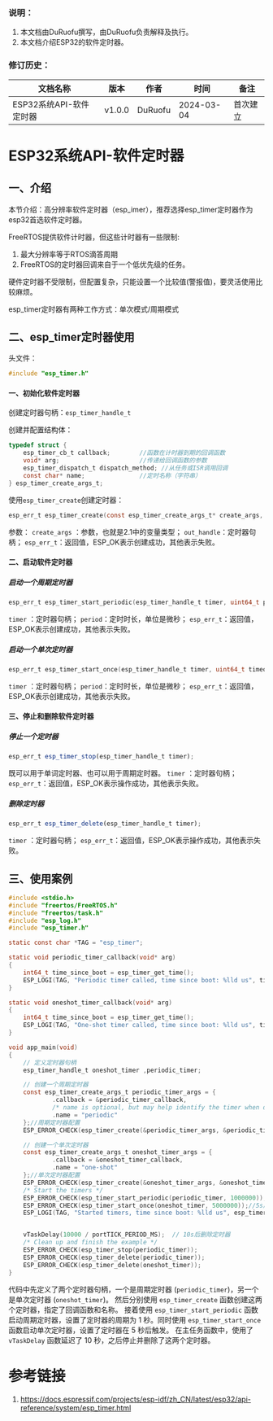 
### 说明：

1. 本文档由DuRuofu撰写，由DuRuofu负责解释及执行。
2. 本文档介绍ESP32的软件定时器。

### 修订历史：

| 文档名称             | 版本     | 作者      | 时间         | 备注   |
| ---------------- | ------ | ------- | ---------- | ---- |
| ESP32系统API-软件定时器 | v1.0.0 | DuRuofu | 2024-03-04 | 首次建立 |

<div STYLE="page-break-after: always;"></div>

# ESP32系统API-软件定时器

## 一、介绍

本节介绍：高分辨率软件定时器（esp_imer），推荐选择esp_timer定时器作为esp32首选软件定时器。

FreeRTOS提供软件计时器，但这些计时器有一些限制:
1. 最大分辨率等于RTOS滴答周期
2. FreeRTOS的定时器回调来自于一个低优先级的任务。

硬件定时器不受限制，但配置复杂，只能设置一个比较值(警报值)，要灵活使用比较麻烦。

esp_timer定时器有两种工作方式：单次模式/周期模式

## 二、esp_timer定时器使用

头文件：

```c
#include "esp_timer.h"
```

#### 一、初始化软件定时器

创建定时器句柄：`esp_timer_handle_t`

创建并配置结构体：

``` c
typedef struct {
    esp_timer_cb_t callback;        //函数在计时器到期的回调函数
    void* arg;                      //传递给回调函数的参数
    esp_timer_dispatch_t dispatch_method; //从任务或ISR调用回调
    const char* name;               //定时名称（字符串）
} esp_timer_create_args_t;
```

使用`esp_timer_create`创建定时器：
```c
esp_err_t esp_timer_create(const esp_timer_create_args_t* create_args, esp_timer_handle_t* out_handle);
```
参数：
`create_args` ：参数，也就是2.1中的变量类型； 
`out_handle`：定时器句柄；
`esp_err_t`：返回值，ESP_OK表示创建成功，其他表示失败。

#### 二、启动软件定时器

##### 启动一个周期定时器

```c
esp_err_t esp_timer_start_periodic(esp_timer_handle_t timer, uint64_t period);
```

`timer` ：定时器句柄； `period`：定时时长，单位是微秒； `esp_err_t`：返回值，ESP_OK表示创建成功，其他表示失败。

##### 启动一个单次定时器

```c
esp_err_t esp_timer_start_once(esp_timer_handle_t timer, uint64_t timeout_us);
```

`timer` ：定时器句柄； `period`：定时时长，单位是微秒； `esp_err_t`：返回值，ESP_OK表示创建成功，其他表示失败。

#### 三、停止和删除软件定时器

##### 停止一个定时器

```javascript
esp_err_t esp_timer_stop(esp_timer_handle_t timer);
```

既可以用于单词定时器、也可以用于周期定时器。 `timer` ：定时器句柄； `esp_err_t`：返回值，ESP_OK表示操作成功，其他表示失败。

##### 删除定时器

```javascript
esp_err_t esp_timer_delete(esp_timer_handle_t timer);
```

`timer` ：定时器句柄； `esp_err_t`：返回值，ESP_OK表示操作成功，其他表示失败。

## 三、使用案例

``` c
#include <stdio.h>
#include "freertos/FreeRTOS.h"
#include "freertos/task.h"
#include "esp_log.h"
#include "esp_timer.h"

static const char *TAG = "esp_timer";

static void periodic_timer_callback(void* arg)
{
    int64_t time_since_boot = esp_timer_get_time();
    ESP_LOGI(TAG, "Periodic timer called, time since boot: %lld us", time_since_boot);
}

static void oneshot_timer_callback(void* arg)
{
    int64_t time_since_boot = esp_timer_get_time();
    ESP_LOGI(TAG, "One-shot timer called, time since boot: %lld us", time_since_boot);
}

void app_main(void)
{
	// 定义定时器句柄
	esp_timer_handle_t oneshot_timer ,periodic_timer;

    // 创建一个周期定时器
    const esp_timer_create_args_t periodic_timer_args = {
            .callback = &periodic_timer_callback,
            /* name is optional, but may help identify the timer when debugging */
            .name = "periodic"
    };//周期定时器配置
    ESP_ERROR_CHECK(esp_timer_create(&periodic_timer_args, &periodic_timer));

	// 创建一个单次定时器
    const esp_timer_create_args_t oneshot_timer_args = {
            .callback = &oneshot_timer_callback,
            .name = "one-shot"
    };//单次定时器配置
    ESP_ERROR_CHECK(esp_timer_create(&oneshot_timer_args, &oneshot_timer));
    /* Start the timers */
    ESP_ERROR_CHECK(esp_timer_start_periodic(periodic_timer, 1000000));//1s回调一次
    ESP_ERROR_CHECK(esp_timer_start_once(oneshot_timer, 5000000));//5s后回调
    ESP_LOGI(TAG, "Started timers, time since boot: %lld us", esp_timer_get_time());


	vTaskDelay(10000 / portTICK_PERIOD_MS);  // 10s后删除定时器
	/* Clean up and finish the example */
    ESP_ERROR_CHECK(esp_timer_stop(periodic_timer));
    ESP_ERROR_CHECK(esp_timer_delete(periodic_timer));
    ESP_ERROR_CHECK(esp_timer_delete(oneshot_timer));
}

```

代码中先定义了两个定时器句柄，一个是周期定时器 (`periodic_timer`)，另一个是单次定时器 (`oneshot_timer`)。
然后分别使用 `esp_timer_create` 函数创建这两个定时器，指定了回调函数和名称。
接着使用 `esp_timer_start_periodic` 函数启动周期定时器，设置了定时器的周期为 1 秒。同时使用 `esp_timer_start_once` 函数启动单次定时器，设置了定时器在 5 秒后触发。
在主任务函数中，使用了 `vTaskDelay` 函数延迟了 10 秒，之后停止并删除了这两个定时器。

# 参考链接

1. https://docs.espressif.com/projects/esp-idf/zh_CN/latest/esp32/api-reference/system/esp_timer.html
